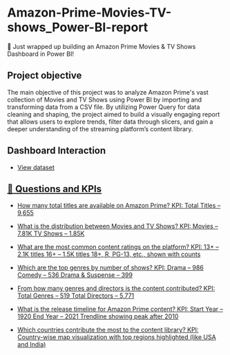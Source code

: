 # Amazon-Prime-Movies-TV-shows_Power-BI-report

🚀 Just wrapped up building an Amazon Prime Movies & TV Shows Dashboard in Power BI!


## Project objective
 The main objective of this project was to analyze Amazon Prime's vast collection of Movies and TV Shows using Power BI by importing and transforming data from a CSV file.
 By utilizing Power Query for data cleaning and shaping, the project aimed to build a visually engaging report that allows users to explore trends, filter data through slicers, and gain a deeper understanding of the streaming platform’s content library.

 ## Dashboard Interaction
- <a href="https://github.com/peacerach/Amazon-Prime-Movies-TV-shows_Power-BI-report/blob/main/amazon_prime_titles.csv" >View dataset

##  📌 Questions and KPIs
- How many total titles are available on Amazon Prime?
 KPI:
Total Titles – 9,655

- What is the distribution between Movies and TV Shows?
KPI: Movies – 7.81K
TV Shows – 1.85K

- What are the most common content ratings on the platform?
KPI: 13+ – 2.1K titles
16+ – 1.5K titles
18+, R, PG-13, etc., shown with counts

- Which are the top genres by number of shows?
KPI: Drama – 986
Comedy – 536
Drama & Suspense – 399

- From how many genres and directors is the content contributed?
KPI: Total Genres – 519
Total Directors – 5,771

- What is the release timeline for Amazon Prime content?
KPI: Start Year – 1920
End Year – 2021
Trendline showing peak after 2010

- Which countries contribute the most to the content library?
KPI: Country-wise map visualization with top regions highlighted (like USA and India)

